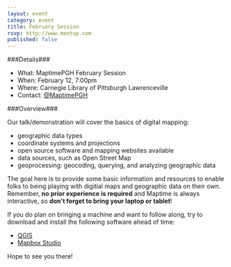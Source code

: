 ```yaml
---
layout: event
category: event
title: February Session
rsvp: http://www.meetup.com
published: false
---
```

###Details###

- What:     MaptimePGH February Session
- When:     February 12, 7:00pm
- Where:    Carnegie Library of Pittsburgh Lawrenceville
- Contact:  [@MaptimePGH](http://twitter.com/maptimePGH)

###Overview###

Our talk/demonstration will cover the basics of digital mapping:

- geographic data types
- coordinate systems and projections
- open source software and mapping websites available
- data sources, such as Open Street Map
- geoprocessing: geocoding, querying, and analyzing geographic data

The goal here is to provide some basic information and resources to enable folks to being playing with digitial maps and geographic data on their own. Remember, **no prior experience is required** and Maptime is always interactive, so **don't forget to bring your laptop or tablet**! 

If you do plan on bringing a machine and want to follow along, try to download and install the following software ahead of time:

- [QGIS](http://qgis.org/en/site/forusers/download.html)
- [Mapbox Studio](https://www.mapbox.com/mapbox-studio)

Hope to see you there!